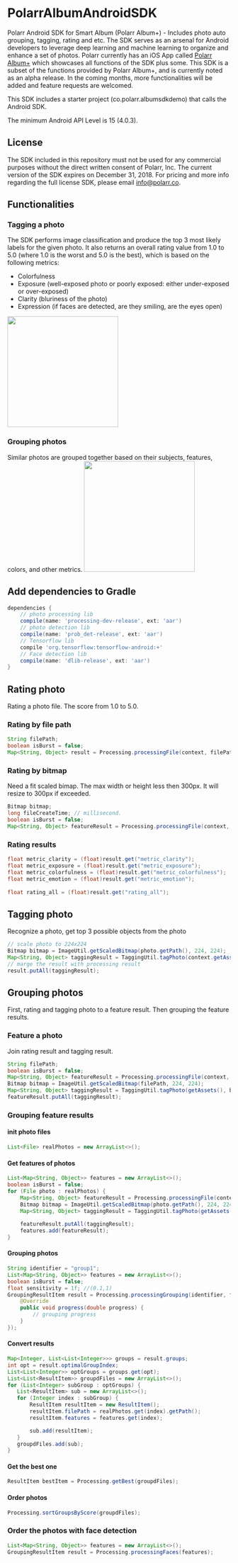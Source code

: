 # PolarrAlbumAndroidSDK
Polarr Android SDK for Smart Album (Polarr Album+) - Includes photo auto grouping, tagging, rating and etc. The SDK serves as an arsenal for Android developers to leverage deep learning and machine learning to organize and enhance a set of photos. Polarr currently has an iOS App called [Polarr Album+](https://itunes.apple.com/us/app/polarr-album/id1261219573?mt=8) which showcases all functions of the SDK plus some. This SDK is a subset of the functions provided by Polarr Album+, and is currently noted as an alpha release. In the coming months, more functionalities will be added and feature requests are welcomed.

This SDK includes a starter project (co.polarr.albumsdkdemo) that calls the Android SDK.

The minimum Android API Level is 15 (4.0.3).

## License
The SDK included in this repository must not be used for any commercial purposes without the direct written consent of Polarr, Inc. The current version of the SDK expires on December 31, 2018. For pricing and more info regarding the full license SDK, please email [info@polarr.co](mailto:info@polarr.co).

## Functionalities
### Tagging a photo
The SDK performs image classification and produce the top 3 most likely labels for the given photo. It also returns an overall rating value from 1.0 to 5.0 (where 1.0 is the worst and 5.0 is the best), which is based on the following metrics:
- Colorfulness
- Exposure (well-exposed photo or poorly exposed: either under-exposed or over-exposed)
- Clarity (bluriness of the photo)
- Expression (if faces are detected, are they smiling, are the eyes open)

<img src="https://user-images.githubusercontent.com/5923363/32823120-64b4fc4a-c9a1-11e7-96c8-25514ac92979.png" width="250">


### Grouping photos
Similar photos are grouped together based on their subjects, features, colors, and other metrics.
<img src="https://user-images.githubusercontent.com/5923363/32823142-81f5a192-c9a1-11e7-9c72-89a113aaaa62.png" width="250">

## Add dependencies to Gradle
```groovy
dependencies {
    // photo processing lib
    compile(name: 'processing-dev-release', ext: 'aar')
    // photo detection lib
    compile(name: 'prob_det-release', ext: 'aar')
    // Tensorflow lib
    compile 'org.tensorflow:tensorflow-android:+'
    // Face detection lib
    compile(name: 'dlib-release', ext: 'aar')
}
```

## Rating photo
Rating a photo file. The score from 1.0 to 5.0.
### Rating by file path
```java
String filePath;
boolean isBurst = false;
Map<String, Object> result = Processing.processingFile(context, filePath, isBurst);
```
### Rating by bitmap
Need a fit scaled bimap. The max width or height less then 300px. It will resize to 300px if exceeded.
```java
Bitmap bitmap;
long fileCreateTime; // millisecond.
boolean isBurst = false;
Map<String, Object> featureResult = Processing.processingFile(context, bitmap,  fileCreateTime, isBurst);
```
### Rating results
```java
float metric_clarity = (float)result.get("metric_clarity");
float metric_exposure = (float)result.get("metric_exposure");
float metric_colorfulness = (float)result.get("metric_colorfulness");
float metric_emotion = (float)result.get("metric_emotion");
  
float rating_all = (float)result.get("rating_all");
```

## Tagging photo
Recognize a photo, get top 3 possible objects from the photo
```java
// scale photo to 224x224
Bitmap bitmap = ImageUtil.getScaledBitmap(photo.getPath(), 224, 224);
Map<String, Object> taggingResult = TaggingUtil.tagPhoto(context.getAssets(), bitmap);
// marge the result with processing result
result.putAll(taggingResult);
```

## Grouping photos
First, rating and tagging photo to a feature result. Then grouping the feature results.
### Feature a photo
Join rating result and tagging result.
```java
String filePath;
boolean isBurst = false;
Map<String, Object> featureResult = Processing.processingFile(context, filePath. isBurst);
Bitmap bitmap = ImageUtil.getScaledBitmap(filePath, 224, 224);
Map<String, Object> taggingResult = TaggingUtil.tagPhoto(getAssets(), bitmap);
featureResult.putAll(taggingResult);
```
### Grouping feature results
#### init photo files
```java
List<File> realPhotos = new ArrayList<>();
```
#### Get features of photos
```java
List<Map<String, Object>> features = new ArrayList<>();
boolean isBurst = false;
for (File photo : realPhotos) {
    Map<String, Object> featureResult = Processing.processingFile(context, photo.getPath(). isBurst);
    Bitmap bitmap = ImageUtil.getScaledBitmap(photo.getPath(), 224, 224);
    Map<String, Object> taggingResult = TaggingUtil.tagPhoto(getAssets(), bitmap);
    
    featureResult.putAll(taggingResult);
    features.add(featureResult);
}
```
#### Grouping photos
```java
String identifier = "group1";
List<Map<String, Object>> features = new ArrayList<>();
boolean isBurst = false;
float sensitivity = 1f; //(0.1,1)
GroupingResultItem result = Processing.processingGrouping(identifier, features, isBurst, sensitivity, new POGenerateHClusterCallbackFunction() {
    @Override
    public void progress(double progress) {
        // grouping progress
    }
});
 ```
 #### Convert results
  ```java
 Map<Integer, List<List<Integer>>> groups = result.groups;
 int opt = result.optimalGroupIndex;
 List<List<Integer>> optGroups = groups.get(opt);
 List<List<ResultItem>> groupdFiles = new ArrayList<>();
 for (List<Integer> subGroup : optGroups) {
     List<ResultItem> sub = new ArrayList<>();
     for (Integer index : subGroup) {
         ResultItem resultItem = new ResultItem();
         resultItem.filePath = realPhotos.get(index).getPath();
         resultItem.features = features.get(index);
 
         sub.add(resultItem);
     }
     groupdFiles.add(sub);
 }
 ```
#### Get the best one
```java
ResultItem bestItem = Processing.getBest(groupdFiles);
```
#### Order photos
```java
Processing.sortGroupsByScore(groupdFiles);
```
### Order the photos with face detection
```java
List<Map<String, Object>> features = new ArrayList<>();
GroupingResultItem result = Processing.processingFaces(features);
```
